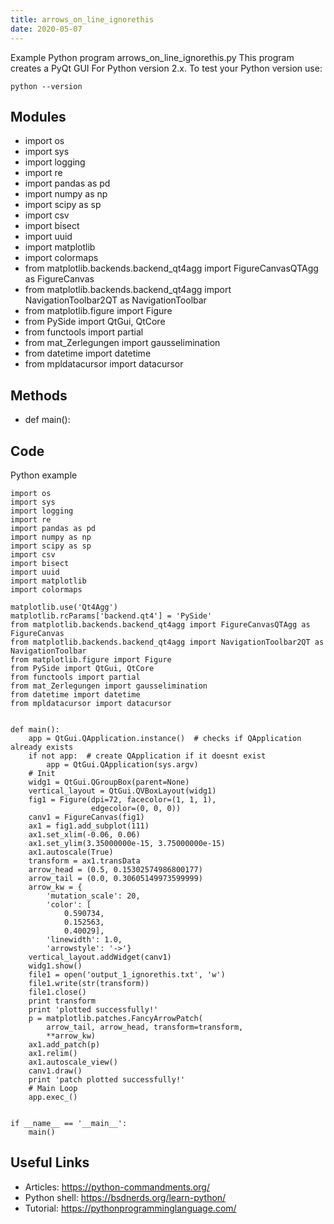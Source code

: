 ```yaml
---
title: arrows_on_line_ignorethis
date: 2020-05-07
---
```

Example Python program arrows_on_line_ignorethis.py
This program creates a PyQt GUI
For Python version 2.x.
To test your Python version use:

    python --version

## Modules

* import os
* import sys
* import logging
* import re
* import pandas as pd
* import numpy as np
* import scipy as sp
* import csv
* import bisect
* import uuid
* import matplotlib
* import colormaps
* from matplotlib.backends.backend_qt4agg import FigureCanvasQTAgg as FigureCanvas
* from matplotlib.backends.backend_qt4agg import NavigationToolbar2QT as NavigationToolbar
* from matplotlib.figure import Figure
* from PySide import QtGui, QtCore
* from functools import partial
* from mat_Zerlegungen import gausselimination
* from datetime import datetime
* from mpldatacursor import datacursor

## Methods

* def main():

## Code

Python example

    import os
    import sys
    import logging
    import re
    import pandas as pd
    import numpy as np
    import scipy as sp
    import csv
    import bisect
    import uuid
    import matplotlib
    import colormaps
    
    matplotlib.use('Qt4Agg')
    matplotlib.rcParams['backend.qt4'] = 'PySide'
    from matplotlib.backends.backend_qt4agg import FigureCanvasQTAgg as FigureCanvas
    from matplotlib.backends.backend_qt4agg import NavigationToolbar2QT as NavigationToolbar
    from matplotlib.figure import Figure
    from PySide import QtGui, QtCore
    from functools import partial
    from mat_Zerlegungen import gausselimination
    from datetime import datetime
    from mpldatacursor import datacursor
    
    
    def main():
        app = QtGui.QApplication.instance()  # checks if QApplication already exists
        if not app:  # create QApplication if it doesnt exist
            app = QtGui.QApplication(sys.argv)
        # Init
        widg1 = QtGui.QGroupBox(parent=None)
        vertical_layout = QtGui.QVBoxLayout(widg1)
        fig1 = Figure(dpi=72, facecolor=(1, 1, 1),
                      edgecolor=(0, 0, 0))
        canv1 = FigureCanvas(fig1)
        ax1 = fig1.add_subplot(111)
        ax1.set_xlim(-0.06, 0.06)
        ax1.set_ylim(3.35000000e-15, 3.75000000e-15)
        ax1.autoscale(True)
        transform = ax1.transData
        arrow_head = (0.5, 0.15302574986800177)
        arrow_tail = (0.0, 0.30605149973599999)
        arrow_kw = {
            'mutation_scale': 20,
            'color': [
                0.590734,
                0.152563,
                0.40029],
            'linewidth': 1.0,
            'arrowstyle': '->'}
        vertical_layout.addWidget(canv1)
        widg1.show()
        file1 = open('output_1_ignorethis.txt', 'w')
        file1.write(str(transform))
        file1.close()
        print transform
        print 'plotted successfully!'
        p = matplotlib.patches.FancyArrowPatch(
            arrow_tail, arrow_head, transform=transform,
            **arrow_kw)
        ax1.add_patch(p)
        ax1.relim()
        ax1.autoscale_view()
        canv1.draw()
        print 'patch plotted successfully!'
        # Main Loop
        app.exec_()
    
    
    if __name__ == '__main__':
        main()
    

## Useful Links

- Articles: https://python-commandments.org/
- Python shell: https://bsdnerds.org/learn-python/
- Tutorial: https://pythonprogramminglanguage.com/
